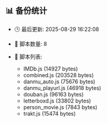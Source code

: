 ## 📊 备份统计

- 🕒 最后更新: 2025-08-29 16:22:08
- 📁 脚本数量: 8
- 📄 脚本列表:

  - IMDb.js (14927 bytes)
  - combined.js (203528 bytes)
  - danmu_auto.js (75676 bytes)
  - danmu_playurl.js (46918 bytes)
  - douban.js (96163 bytes)
  - letterboxd.js (33802 bytes)
  - person_movie.js (7843 bytes)
  - trakt.js (15474 bytes)
